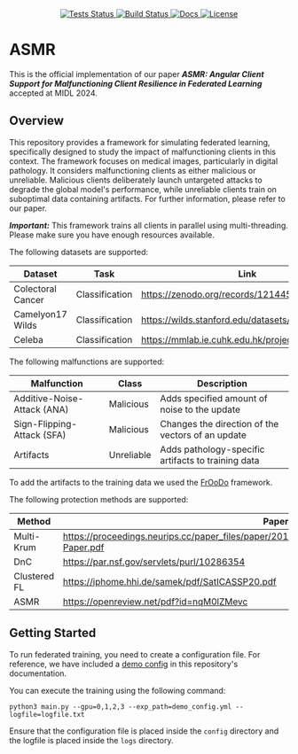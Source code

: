 
   <div style="text-align: center;">
   <a href="https://openreview.net/pdf?id=nqM0lZMevc">
       <img alt="Tests Status" src="https://img.shields.io/badge/OpenReview%20-%20MIDL2024%20-%20green"/>
   </a>
   <a href="https://github.com/MECLabTUDA/ASMR/">
       <img alt="Build Status" src="https://img.shields.io/github/last-commit/MECLabTUDA/ASMR/main?logo=Github"/>
   </a>
   <a href="https://discuss.pytorch.org/t/how-to-install-specific-version-of-torch-2-0-0/177812">
       <img alt="Docs" src="https://img.shields.io/badge/Pytorch-2.0.0+cu117-brightgreen?logo=pytorch&logoColor=red"/>
   </a>
   <a href="https://github.com/MECLabTUDA/ASMR/blob/master/LICENSE">
       <img alt="License" src="https://img.shields.io/github/license/MECLabTUDA/ASMR"/>
   </a>
   </div>


# ASMR

This is the official implementation of our paper ***ASMR: Angular Client Support for Malfunctioning Client Resilience in Federated Learning*** accepted at MIDL 2024.

## Overview
This repository provides a framework for simulating federated learning, specifically designed to study the impact of malfunctioning clients in this context. The framework focuses on medical images, particularly in digital pathology. It considers malfunctioning clients as either malicious or unreliable. Malicious clients deliberately launch untargeted attacks to degrade the global model's performance, while unreliable clients train on suboptimal data containing artifacts. For further information, please refer to our paper.

***Important:*** This framework trains all clients in parallel using multi-threading. Please make sure you have enough resources available.

The following datasets are supported:

| Dataset | Task | Link |
| ------- | ---- | ---- |
| Colectoral Cancer | Classification | https://zenodo.org/records/1214456 |
| Camelyon17 Wilds | Classification | https://wilds.stanford.edu/datasets/#camelyon17 |
| Celeba | Classification | https://mmlab.ie.cuhk.edu.hk/projects/CelebA.html |

The following malfunctions are supported:

| Malfunction | Class | Description |
| ----------- | ----- | ----------- |
| Additive-Noise-Attack (ANA) | Malicious | Adds specified amount of noise to the update |
| Sign-Flipping-Attack (SFA) | Malicious | Changes the direction of the vectors of an update |
| Artifacts | Unreliable | Adds pathology-specific artifacts to training data |

To add the artifacts to the training data we used the [FrOoDo](https://github.com/MECLabTUDA/FrOoDo) framework. 

The following protection methods are supported:

| Method | Paper |
| ------ | ----- |
| Multi-Krum | https://proceedings.neurips.cc/paper_files/paper/2017/file/f4b9ec30ad9f68f89b29639786cb62ef-Paper.pdf |
| DnC | https://par.nsf.gov/servlets/purl/10286354 |
| Clustered FL | https://iphome.hhi.de/samek/pdf/SatICASSP20.pdf |
| ASMR | https://openreview.net/pdf?id=nqM0lZMevc |


## Getting Started

To run federated training, you need to create a configuration file. For reference, we have included a [demo config](https://github.com/mirko-code/MedFed/blob/main/configs/demo_conf.yml) in this repository's documentation.

You can execute the training using the following command:

```
python3 main.py --gpu=0,1,2,3 --exp_path=demo_config.yml --logfile=logfile.txt
```
Ensure that the configuration file is placed inside the `config` directory and the logfile is placed inside the `logs` directory.


 
